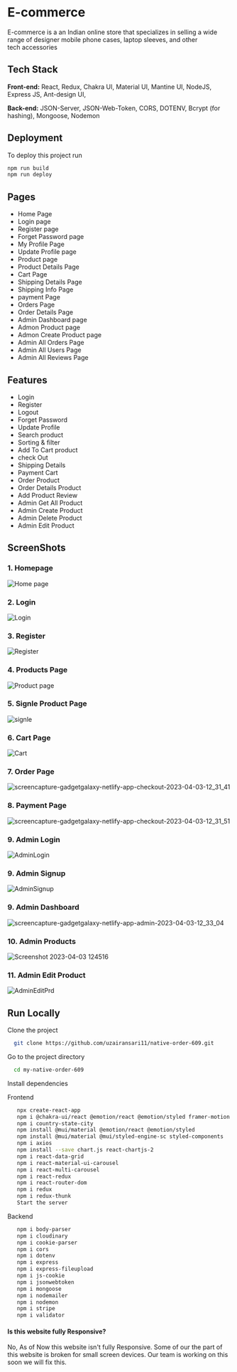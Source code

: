 # E-commerce

E-commerce is a an Indian online store that specializes in selling a wide range of designer mobile phone cases, laptop sleeves, and other tech accessories

## Tech Stack

**Front-end:** React, Redux, Chakra UI, Material UI, Mantine UI, NodeJS, Express JS, Ant-design UI,

**Back-end:** JSON-Server, JSON-Web-Token, CORS, DOTENV, Bcrypt (for hashing), Mongoose, Nodemon


## Deployment

To deploy this project run

```bash
npm run build
npm run deploy
```

## Pages

-   Home Page
-   Login page
-   Register page
-   Forget Password page
-   My Profile Page
-   Update Profile page
-   Product page
-   Product Details Page
-   Cart Page
-   Shipping Details Page
-   Shipping Info Page
-   payment Page
-   Orders Page
-   Order Details Page
-   Admin Dashboard page
-   Admon Product page
-   Admon Create Product page
-   Admin All Orders Page
-   Admin All Users Page
-   Admin All Reviews Page

## Features

-   Login
-   Register
-   Logout
-   Forget Password
-   Update Profile
-   Search product
-   Sorting & filter
-   Add To Cart product
-   check Out
-   Shipping Details
-   Payment Cart
-   Order Product
-   Order Details Product
-   Add Product Review
-   Admin Get All Product
-   Admin Create Product
-   Admin Delete Product
-   Admin Edit Product
## ScreenShots

### 1. Homepage

![Home page](https://github.com/nitinkondhari03/ECOMMERCE/assets/107460712/0defbaa5-8470-446c-9161-6e494fd278bf)

### 2. Login
![Login](https://github.com/nitinkondhari03/ECOMMERCE/assets/107460712/7d393c6e-b9b0-40ec-a8aa-dcabc416e722)

### 3. Register
![Register](https://github.com/nitinkondhari03/ECOMMERCE/assets/107460712/771893d2-b41f-419e-aee8-9fd831e27a78)

### 4. Products Page
![Product page](https://github.com/nitinkondhari03/ECOMMERCE/assets/107460712/1b5dad14-9436-48f6-8f6e-84aabe3d8a58)

### 5. Signle Product Page

![signle](https://user-images.githubusercontent.com/110021464/229436670-915e1c35-25fd-43f7-98cd-8673ed9f6db8.png)

### 6. Cart Page

![Cart](https://user-images.githubusercontent.com/110021464/229436927-14868cb6-a297-45f5-b637-79f634f728d2.png)

### 7. Order Page

![screencapture-gadgetgalaxy-netlify-app-checkout-2023-04-03-12_31_41](https://user-images.githubusercontent.com/110021464/229437078-06a153bf-20cd-4c8e-9955-4dcace070dae.png)

### 8. Payment Page

![screencapture-gadgetgalaxy-netlify-app-checkout-2023-04-03-12_31_51](https://user-images.githubusercontent.com/110021464/229437125-9edaabfc-0a64-45e8-9ebf-778478b007db.png)


<!-- ![Screenshot (137)](https://user-images.githubusercontent.com/112754439/222426239-dee8cd63-3b68-4754-98c1-f4fe8a89e300.png)
![Screenshot (138)](https://user-images.githubusercontent.com/112754439/222426322-e903ae80-1511-4bf4-bc69-ec2e602cb8ec.png)
![Screenshot (139)](https://user-images.githubusercontent.com/112754439/222426349-a1b407d5-9ac4-423e-b235-9503142f7dc9.png) -->
### 9. Admin Login
![AdminLogin](https://user-images.githubusercontent.com/110021464/229438590-91dafcdf-c198-4470-9ce8-03d9a8505a2c.png)

### 9. Admin Signup
![AdminSignup](https://user-images.githubusercontent.com/110021464/229438692-57cbac95-19b1-47f5-9918-14f9dc8cc0f2.png)

### 9. Admin Dashboard

![screencapture-gadgetgalaxy-netlify-app-admin-2023-04-03-12_33_04](https://user-images.githubusercontent.com/110021464/229437157-4e66f48c-d1b8-4e0e-8d4b-362d74672f13.png)

### 10. Admin Products

![Screenshot 2023-04-03 124516](https://user-images.githubusercontent.com/110021464/229438386-be4852d1-6882-44e7-9d10-d00e1afb92c4.png)

### 11. Admin Edit Product

![AdminEditPrd](https://user-images.githubusercontent.com/110021464/229439290-ea803007-25e3-4e9d-927d-cbc9db87179c.png)


## Run Locally

Clone the project

```bash
  git clone https://github.com/uzairansari11/native-order-609.git
```

Go to the project directory

```bash
  cd my-native-order-609
```

Install dependencies

 Frontend
```bash
   npx create-react-app
   npm i @chakra-ui/react @emotion/react @emotion/styled framer-motion
   npm i country-state-city
   npm install @mui/material @emotion/react @emotion/styled
   npm install @mui/material @mui/styled-engine-sc styled-components
   npm i axios
   npm install --save chart.js react-chartjs-2
   npm i react-data-grid
   npm i react-material-ui-carousel
   npm i react-multi-carousel
   npm i react-redux
   npm i react-router-dom
   npm i redux
   npm i redux-thunk
   Start the server
```
 Backend
```bash
   npm i body-parser
   npm i cloudinary
   npm i cookie-parser
   npm i cors
   npm i dotenv
   npm i express
   npm i express-fileupload
   npm i js-cookie
   npm i jsonwebtoken
   npm i mongoose
   npm i nodemailer
   npm i nodemon
   npm i stripe
   npm i validator
```

#### Is this website fully Responsive?

No, As of Now this website isn't fully Responsive. Some of our the part of this website is broken for small screen devices. Our team is working on this soon we will fix this.
